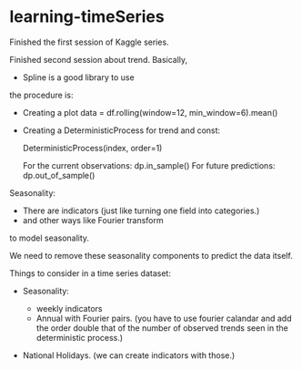 # learning-timeSeries

Finished the first session of Kaggle series. 

Finished second session about trend. Basically, 
* Spline is a good library to use

the procedure is: 

- Creating a plot data = df.rolling(window=12, min_window=6).mean()

- Creating a  DeterministicProcess for trend and const:

     DeterministicProcess(index, order=1)

    For the current observations: dp.in_sample()
    For future predictions: dp.out_of_sample()

Seasonality:

* There are indicators (just like turning one field into categories.)
* and other ways like Fourier transform

to model seasonality.

We need to remove these seasonality components to predict the data itself.

Things to consider in a time series dataset:

- Seasonality: 
     * weekly indicators
     * Annual with Fourier pairs. (you have to use fourier calandar and add the order double that of 
     the number of observed trends seen in the deterministic process.)

- National Holidays. (we can create indicators with those.)
